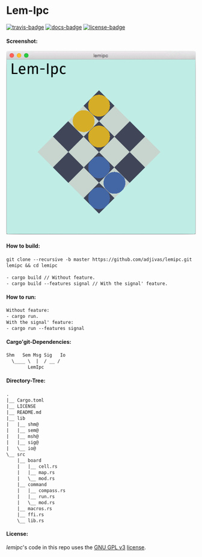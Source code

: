 # Lem-Ipc

[![travis-badge][]][travis] [![docs-badge][]][docs] [![license-badge][]][license]

#### Screenshot:

![Screen Shot][display-screenshot]

#### How to build:
```shell
git clone --recursive -b master https://github.com/adjivas/lemipc.git lemipc && cd lemipc

- cargo build // Without feature.
- cargo build --features signal // With the signal' feature.
```

#### How to run:
```shell
Without feature:
- cargo run.
With the signal' feature:
- cargo run --features signal
```

#### Cargo'git-Dependencies:
```shell
Shm   Sem Msg Sig   Io
  \____ \  |  / __ /
        LemIpc
```

#### Directory-Tree:
```shell
.
|__ Cargo.toml
|__ LICENSE
|__ README.md
|__ lib
|   |__ shm@
|   |__ sem@
|   |__ msh@
|   |__ sig@
|   \__ io@
\__ src
    |__ board
    |   |__ cell.rs
    |   |__ map.rs
    |   \__ mod.rs
    |__ command
    |   |__ compass.rs
    |   |__ run.rs
    |   \__ mod.rs
    |__ macros.rs
    |__ ffi.rs
    \__ lib.rs
```

#### License:
*lemipc*'s code in this repo uses the [GNU GPL v3](http://www.gnu.org/licenses/gpl-3.0.html) [license][license].

[travis-badge]: https://travis-ci.org/adjivas/lemipc.svg?style=flat-square
[travis]: https://travis-ci.org/adjivas/lemipc
[docs-badge]: https://img.shields.io/badge/API-docs-blue.svg?style=flat-square
[docs]: http://adjivas.github.io/lemipc/lemipc
[license-badge]: http://img.shields.io/badge/license-GPLv3-blue.svg?style=flat-square
[license]: https://github.com/adjivas/lemipc/blob/master/LICENSE
[display-screenshot]: https://raw.githubusercontent.com/adjivas/lemipc/gh-pages/screenshot.gif
[display]: https://github.com/adjivas/lemipc/tree/display
